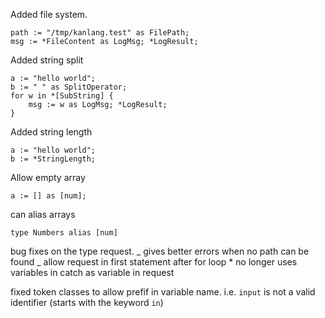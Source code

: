 Added file system.

```kanlang
path := "/tmp/kanlang.test" as FilePath;
msg := *FileContent as LogMsg; *LogResult;
```

Added string split

```kanlang
a := "hello world";
b := " " as SplitOperator;
for w in *[SubString] {
    msg := w as LogMsg; *LogResult;
}
```

Added string length

```kanlang
a := "hello world";
b := *StringLength;
```

Allow empty array

```kanlang
a := [] as [num];
```

can alias arrays

```kanlang
type Numbers alias [num]
```

bug fixes on the type request.
_ gives better errors when no path can be found
_ allow request in first statement after for loop \* no longer uses variables in catch as variable in request

fixed token classes to allow prefif in variable name. i.e. `input` is not a valid identifier (starts with the keyword `in`)
